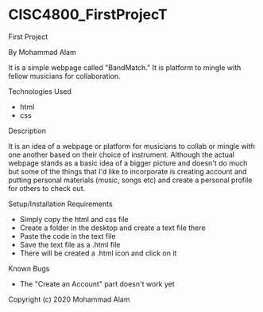 # CISC4800_FirstProjecT
First Project

By Mohammad Alam

It is a simple webpage called "BandMatch." It is platform to mingle with fellow musicians for collaboration.  

Technologies Used
* html
* css

Description

It is an idea of a webpage or platform for musicians to collab or mingle with one another based on their choice of instrument. Although the actual webpage stands as a basic 
idea of a bigger picture and doesn't do much but some of the things that I'd like to incorporate is creating account and putting personal materials (music, songs etc) and
create a personal profile for others to check out.

Setup/Installation Requirements

* Simply copy the html and css file 
* Create a folder in the desktop and create a text file there
* Paste the code in the text file
* Save the text file as a .html file
* There will be created a .html icon and click on it


Known Bugs

* The "Create an Account" part doesn't work yet


Copyright (c) 2020 Mohammad Alam
